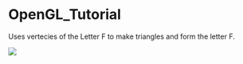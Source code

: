# OpenGL_Tutorial
Uses vertecies of the Letter F to make triangles and form the letter F.

![](https://im2.ezgif.com/tmp/ezgif-2-c3cbf96bf0ab.gif)
